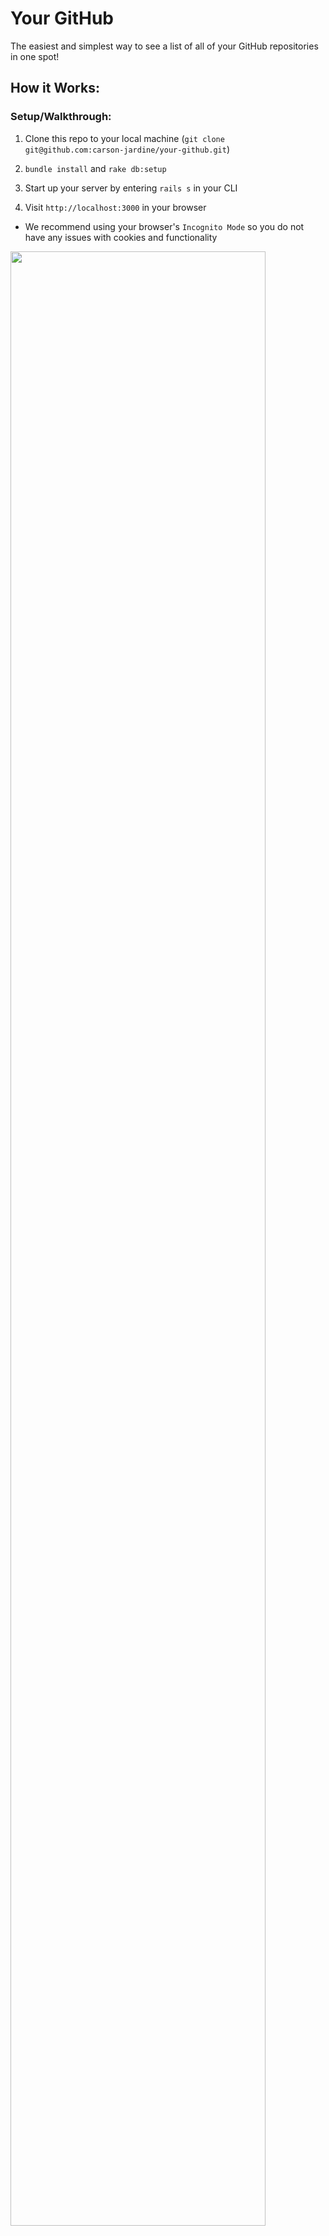 # Your GitHub
The easiest and simplest way to see a list of all of your GitHub repositories in one spot!

## How it Works:

### Setup/Walkthrough:
1. Clone this repo to your local machine (`git clone git@github.com:carson-jardine/your-github.git`)  

2. `bundle install` and `rake db:setup`  

3. Start up your server by entering `rails s` in your CLI  

4. Visit `http://localhost:3000` in your browser
- We recommend using your browser's `Incognito Mode` so you do not have any issues with cookies and functionality  

<img src="https://user-images.githubusercontent.com/65981543/103493421-78d96380-4dee-11eb-9909-83bbc4d28409.png" width="90%"></img>  

5. Click on the link to `Log in with GitHub` and follow the steps for authorization  

<img src="https://user-images.githubusercontent.com/65981543/103493498-f2715180-4dee-11eb-9ddb-d37a708ba06e.png" width="23%"></img>  

6. Once authorization is complete, you will be taken to your dashboard page where you can click on `View All Repos`  

<img src="https://user-images.githubusercontent.com/65981543/103493585-762b3e00-4def-11eb-9fbc-bae8b4d52eae.png" width="23%"></img>  

7. Now you can see all of your public and private repositories!  

<img src="https://user-images.githubusercontent.com/65981543/103493628-b7bbe900-4def-11eb-811e-efe096d07efb.png" width="23%"></img>
